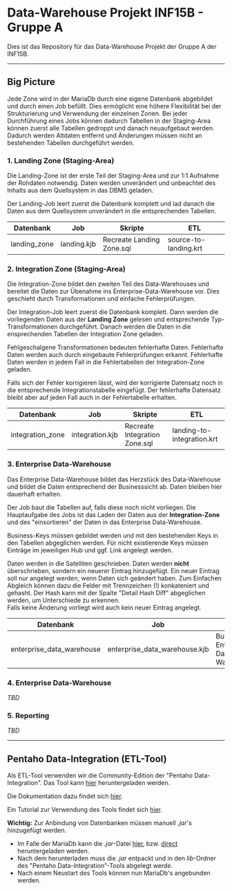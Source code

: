 # Data-Warehouse Projekt INF15B - Gruppe A

Dies ist das Repository für das Data-Warehouse Projekt der Gruppe A der INF15B.
___
## Big Picture

Jede Zone wird in der MariaDb durch eine eigene Datenbank abgebildet und durch einen Job befüllt.
Dies ermöglicht eine höhere Flexibilität bei der Strukturierung und Verwendung der einzelnen Zonen.
Bei jeder Durchführung eines Jobs können dadurch Tabellen in der Staging-Area können zuerst alle Tabellen gedroppt und danach neuaufgebaut werden.
Dadurch werden Altdaten entfernt und Änderungen müssen nicht an bestehenden Tabellen durchgeführt werden.

### 1. Landing Zone (Staging-Area)

Die Landing-Zone ist der erste Teil der Staging-Area und zur 1:1 Aufnahme der Rohdaten notwendig.
Daten werden unverändert und unbeachtet des Inhalts aus dem Quellsystem in das DBMS geladen.

Der Landing-Job leert zuerst die Datenbank komplett und lad danach die Daten aus dem Quellsystem unverändert in die entsprechenden Tabellen.

| Datenbank    | Job         | Skripte                    | ETL                   |
|--------------|-------------|----------------------------|-----------------------|
| landing_zone | landing.kjb | Recreate Landing Zone.sql  | source-to-landing.krt |

### 2. Integration Zone (Staging-Area)

Die Integration-Zone bildet den zweiten Teil des Data-Warehouses und bereitet die Daten zur Übenahme ins Enterprise-Data-Warehouse vor.
Dies geschieht durch Transformationen und einfache Fehlerprüfungen.

Der Integration-Job leert zuerst die Datenbank komplett.
Dann werden die vorliegenden Daten aus der **Landing Zone** gelesen und entsprechende Typ-Transformationen durchgeführt.
Danach werden die Daten in die ensprechenden Tabellen der Integration Zone geladen.

Fehlgeschalgene Transformationen bedeuten fehlerhafte Daten.
Fehlerhafte Daten werden auch durch eingebaute Fehlerprüfungen erkannt.
Fehlerhafte Daten werden in jedem Fall in die Fehlertabellen der Integration-Zone geladen.

Falls sich der Fehler korrigieren lässt, wird der korrigierte Datensatz noch in die entsprechende Integrationstabelle eingefügt.
Der fehlerhafte Datensatz bleibt aber auf jeden Fall auch in der Fehlertabelle erhalten.

| Datenbank        | Job             | Skripte                       | ETL                        |
|------------------|-----------------|-------------------------------|----------------------------|
| integration_zone | integration.kjb | Recreate Integration Zone.sql | landing-to-integration.krt |

### 3. Enterprise Data-Warehouse

Das Enterprise Data-Warehouse bildet das Herzstück des Data-Warehouse und bildet die Daten entsprechend der Businesssicht ab.
Daten bleiben hier dauerhaft erhalten.

Der Job baut die Tabellen auf, falls diese noch nicht vorliegen.
Die Hauptaufgabe des Jobs ist das Laden der Daten aus der **Integration-Zone** und des "einsortieren" der Daten in das Enterprise Data-Warehouse.

Business-Keys müssen gebildet werden und mit den bestehenden Keys in den Tabellen abgeglichen werden.
Für nicht existierende Keys müssen Einträge im jeweiligen Hub und ggf. Link angelegt werden.

Daten werden in die Satelliten geschrieben.
Daten werden **nicht** überschrieben, sondern ein neuerer Eintrag hinzugefügt.
Ein neuer Eintrag soll nur angelegt werden, wenn Daten sich geändert haben.
Zum Einfachen Abgleich können dazu die Felder mit Trennzeichen (!) konkateniert und gehasht.
Der Hash kann mit der Spalte "Detail Hash Diff" abgeglichen werden, um Unterschiede zu erkennen.  
Falls keine Änderung vorliegt wird auch kein neuer Eintrag angelegt.

| Datenbank                 | Job                           | Skripte                             | ETL                        |
|---------------------------|-------------------------------|-------------------------------------|----------------------------|
| enterprise_data_warehouse | enterprise_data_warehouse.kjb | Build Enterprise Data-Warehouse.sql | integration-to-enterprise.krt |

### 4. Enterprise Data-Warehouse

*TBD*

### 5. Reporting

*TBD*


___
## Pentaho Data-Integration (ETL-Tool)

Als ETL-Tool verwenden wir die Community-Edition der "Pentaho Data-Integration".
Das Tool kann [hier](https://sourceforge.net/projects/pentaho/files/latest/download?source=files) heruntergeladen werden.

Die Dokumentation dazu findet sich [hier](https://help.pentaho.com/Documentation/8.0/Products/Data_Integration).

Ein Tutorial zur Verwendung des Tools findet sich [hier](https://www.acando.de/fileadmin/redaktion/was-wir-tun/digital-strategy-and-transformation/pentaho/pentaho-anleitung.pdf).

**Wichtig:** Zur Anbindung von Datenbanken müssen manuell _.jar_'s hinzugefügt werden.
* Im Falle der MariaDb kann die _.jar_-Datei [hier](https://downloads.mariadb.org/connector-java/), bzw. [direct](https://downloads.mariadb.com/Connectors/java/connector-java-2.2.3/) heruntergeladen werden.
* Nach dem herunterladen muss die _.jar_ entpackt und in den _lib_-Ordner des "Pentaho Data-Integration"-Tools abgelegt werde.
* Nach einem Neustart des Tools können nun MariaDb's angebunden werden.
